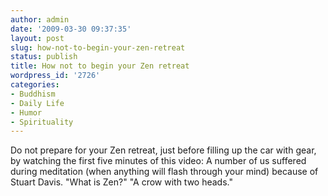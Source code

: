 ```yaml
---
author: admin
date: '2009-03-30 09:37:35'
layout: post
slug: how-not-to-begin-your-zen-retreat
status: publish
title: How not to begin your Zen retreat
wordpress_id: '2726'
categories:
- Buddhism
- Daily Life
- Humor
- Spirituality
---
```


Do not prepare for your Zen retreat, just before filling up the car with
gear, by watching the first five minutes of this video: A number of us
suffered during meditation (when anything will flash through your mind)
because of Stuart Davis. "What is Zen?" "A crow with two heads."
